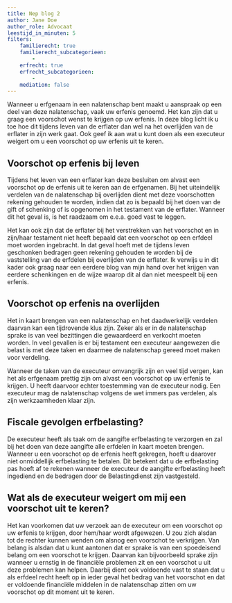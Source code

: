 ```yaml
---
title: Nep blog 2
author: Jane Doe
author_role: Advocaat
leestijd_in_minuten: 5
filters:
    familierecht: true
    familierecht_subcategorieen: 
        -
    erfrecht: true
    erfrecht_subcategorieen:
        -
    mediation: false
---
```


Wanneer u erfgenaam in een nalatenschap bent maakt u aanspraak op een deel van deze nalatenschap, vaak uw erfenis genoemd. Het kan zijn dat u graag een voorschot wenst te krijgen op uw erfenis. In deze blog licht ik u toe hoe dit tijdens leven van de erflater dan wel na het overlijden van de erflater in zijn werk gaat. Ook geef ik aan wat u kunt doen als een executeur weigert om u een voorschot op uw erfenis uit te keren.

## Voorschot op erfenis bij leven
Tijdens het leven van een erflater kan deze besluiten om alvast een voorschot op de erfenis uit te keren aan de erfgenamen. Bij het uiteindelijk verdelen van de nalatenschap bij overlijden dient met deze voorschotten rekening gehouden te worden, indien dat zo is bepaald bij het doen van de gift of schenking of is opgenomen in het testament van de erflater. Wanneer dit het geval is, is het raadzaam om e.e.a. goed vast te leggen.

Het kan ook zijn dat de erflater bij het verstrekken van het voorschot en in zijn/haar testament niet heeft bepaald dat een voorschot op een erfdeel moet worden ingebracht. In dat geval hoeft met de tijdens leven geschonken bedragen geen rekening gehouden te worden bij de vaststelling van de erfdelen bij overlijden van de erflater. Ik verwijs u in dit kader ook graag naar een eerdere blog van mijn hand over het krijgen van eerdere schenkingen en de wijze waarop dit al dan niet meespeelt bij een erfenis.

## Voorschot op erfenis na overlijden
Het in kaart brengen van een nalatenschap en het daadwerkelijk verdelen daarvan kan een tijdrovende klus zijn. Zeker als er in de nalatenschap sprake is van veel bezittingen die gewaardeerd en verkocht moeten worden. In veel gevallen is er bij testament een executeur aangewezen die belast is met deze taken en daarmee de nalatenschap gereed moet maken voor verdeling.

Wanneer de taken van de executeur omvangrijk zijn en veel tijd vergen, kan het als erfgenaam prettig zijn om alvast een voorschot op uw erfenis te krijgen. U heeft daarvoor echter toestemming van de executeur nodig. Een executeur mag de nalatenschap volgens de wet immers pas verdelen, als zijn werkzaamheden klaar zijn.

## Fiscale gevolgen erfbelasting?
De executeur heeft als taak om de aangifte erfbelasting te verzorgen en zal bij het doen van deze aangifte alle erfdelen in kaart moeten brengen. Wanneer u een voorschot op de erfenis heeft gekregen, hoeft u daarover niet onmiddellijk erfbelasting te betalen. Dit betekent dat u de erfbelasting pas hoeft af te rekenen wanneer de executeur de aangifte erfbelasting heeft ingediend en de bedragen door de Belastingdienst zijn vastgesteld.

## Wat als de executeur weigert om mij een voorschot uit te keren?
Het kan voorkomen dat uw verzoek aan de executeur om een voorschot op uw erfenis te krijgen, door hem/haar wordt afgewezen. U zou zich alsdan tot de rechter kunnen wenden om alsnog een voorschot te verkrijgen. Van belang is alsdan dat u kunt aantonen dat er sprake is van een spoedeisend belang om een voorschot te krijgen. Daarvan kan bijvoorbeeld sprake zijn wanneer u ernstig in de financiële problemen zit en een voorschot u uit deze problemen kan helpen. Daarbij dient ook voldoende vast te staan dat u als erfdeel recht heeft op in ieder geval het bedrag van het voorschot en dat er voldoende financiële middelen in de nalatenschap zitten om uw voorschot op dit moment uit te keren.